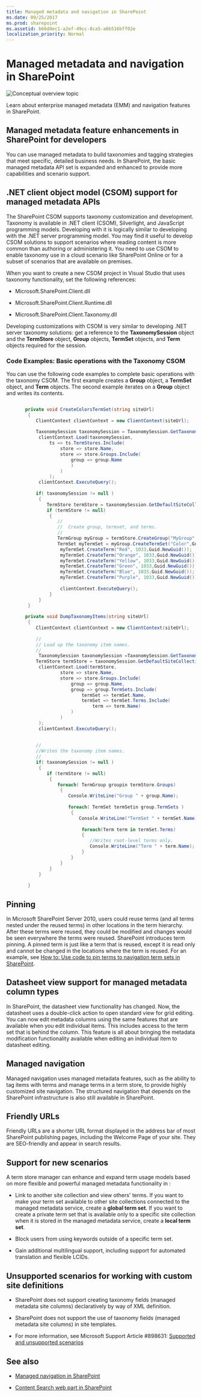 ```yaml
---
title: Managed metadata and navigation in SharePoint
ms.date: 09/25/2017
ms.prod: sharepoint
ms.assetid: b66d4ec1-a2ef-49cc-8ca5-a6b516bff02e
localization_priority: Normal
---
```



# Managed metadata and navigation in SharePoint

  
    
    
![Conceptual overview topic](../images/mod_icon_badge_conoverview.png)
  
    
    

  
    
    

  
    
    
Learn about enterprise managed metadata (EMM) and navigation features in SharePoint.
## Managed metadata feature enhancements in SharePoint for developers
<a name="SP15_ManagedMetadataAndNav_ManagedMetadataFeatureEnhancements"> </a>

You can use managed metadata to build taxonomies and tagging strategies that meet specific, detailed business needs. In SharePoint, the basic managed metadata API set is expanded and enhanced to provide more capabilities and scenario support.
  
    
    

## .NET client object model (CSOM) support for managed metadata APIs
<a name="SP15_ManagedMetadataAndNav_CSOMSupport"> </a>

The SharePoint CSOM supports taxonomy customization and development. Taxonomy is available in .NET client (CSOM), Silverlight, and JavaScript programming models. Developing with it is logically similar to developing with the .NET server programming model. You may find it useful to develop CSOM solutions to support scenarios where reading content is more common than authoring or administering it. You need to use CSOM to enable taxonomy use in a cloud scenario like SharePoint Online or for a subset of scenarios that are available on premises.
  
    
    
When you want to create a new CSOM project in Visual Studio that uses taxonomy functionality, set the following references:
  
    
    

- Microsoft.SharePoint.Client.dll
    
  
- Microsoft.SharePoint.Client.Runtime.dll
    
  
- Microsoft.SharePoint.Client.Taxonomy.dll
    
  
Developing customizations with CSOM is very similar to developing .NET server taxonomy solutions: get a reference to the **TaxonomySession** object and the **TermStore** object, **Group** objects, **TermSet** objects, and **Term** objects required for the session.
  
    
    

### Code Examples: Basic operations with the Taxonomy CSOM
<a name="SP15_ManagedMetadataAndNav_ExampleBasicOperations"> </a>

You can use the following code examples to complete basic operations with the taxonomy CSOM. The first example creates a **Group** object, a **TermSet** object, and **Term** objects. The second example iterates on a **Group** object and writes its contents.
  
    
    

```cs

       private void CreateColorsTermSet(string siteUrl)
        {
           ClientContext clientContext = new ClientContext(siteUrl);
 
           TaxonomySession taxonomySession = TaxonomySession.GetTaxonomySession(clientContext);
            clientContext.Load(taxonomySession,
                ts => ts.TermStores.Include(
                    store => store.Name,
                    store => store.Groups.Include(
                        group => group.Name
                        )
                    )
                );
            clientContext.ExecuteQuery();
 
           if( taxonomySession != null )
            {
               TermStore termStore = taxonomySession.GetDefaultSiteCollectionTermStore();
               if (termStore != null)
                {
                   //
                   //  Create group, termset, and terms.
                   //
                   TermGroup myGroup = termStore.CreateGroup("MyGroup",Guid.NewGuid());
                   TermSet myTermSet = myGroup.CreateTermSet("Color",Guid.NewGuid(), 1033);
                    myTermSet.CreateTerm("Red", 1033,Guid.NewGuid());
                    myTermSet.CreateTerm("Orange", 1033,Guid.NewGuid());
                    myTermSet.CreateTerm("Yellow", 1033,Guid.NewGuid());
                    myTermSet.CreateTerm("Green", 1033,Guid.NewGuid());
                    myTermSet.CreateTerm("Blue", 1033,Guid.NewGuid());
                    myTermSet.CreateTerm("Purple", 1033,Guid.NewGuid());
 
                    clientContext.ExecuteQuery();
                }
            }
        }
 
       private void DumpTaxonomyItems(string siteUrl)
        {
           ClientContext clientContext = new ClientContext(siteUrl);
 
           //
           // Load up the taxonomy item names.
           //
            TaxonomySession taxonomySession =TaxonomySession.GetTaxonomySession(clientContext);
           TermStore termStore = taxonomySession.GetDefaultSiteCollectionTermStore();
            clientContext.Load(termStore,
                    store => store.Name,
                    store => store.Groups.Include(
                        group => group.Name,
                        group => group.TermSets.Include(
                            termSet => termSet.Name,
                            termSet => termSet.Terms.Include(
                                term => term.Name)
                        )
                    )
            );
            clientContext.ExecuteQuery();
 
 
           //
           //Writes the taxonomy item names.
           //
           if( taxonomySession != null )
            {
               if (termStore != null)
                {
                   foreach( TermGroup groupin termStore.Groups)
                    {
                       Console.WriteLine("Group " + group.Name);
 
                       foreach( TermSet termSetin group.TermSets )
                        {
                           Console.WriteLine("TermSet " + termSet.Name);
 
                            foreach(Term term in termSet.Terms)
                            {
                               //Writes root-level terms only.
                               Console.WriteLine("Term " + term.Name);
                            }
                        }
                    }
                }
            }
 
        }

```


  
    
    

## Pinning
<a name="SP15_ManagedMetadataAndNav_Pinning"> </a>

In Microsoft SharePoint Server 2010, users could reuse terms (and all terms nested under the reused terms) in other locations in the term hierarchy. After these terms were reused, they could be modified and changes would be seen everywhere the terms were reused. SharePoint introduces term pinning. A pinned term is just like a term that is reused, except it is read only and cannot be changed in the locations where the term is reused. For an example, see  [How to: Use code to pin terms to navigation term sets in SharePoint](how-to-use-code-to-pin-terms-to-navigation-term-sets-in-sharepoint.md).
  
    
    

  
    
    

## Datasheet view support for managed metadata column types
<a name="SP15_ManagedMetadataAndNav_DatasheetViewSupport"> </a>

In SharePoint, the datasheet view functionality has changed. Now, the datasheet uses a double-click action to open standard view for grid editing. You can now edit metadata columns using the same features that are available when you edit individual items. This includes access to the term set that is behind the column. This feature is all about bringing the metadata modification functionality available when editing an individual item to datasheet editing.
  
    
    

## Managed navigation
<a name="SP15_ManagedMetadataAndNav_ManagedNav"> </a>

Managed navigation uses managed metadata features, such as the ability to tag items with terms and manage terms in a term store, to provide highly customized site navigation. The structured navigation that depends on the SharePoint infrastructure is also still available in SharePoint.
  
    
    

## Friendly URLs
<a name="SP15_ManagedMetadataAndNav_FriendlyURLs"> </a>

Friendly URLs are a shorter URL format displayed in the address bar of most SharePoint publishing pages, including the Welcome Page of your site. They are SEO-friendly and appear in search results. 
  
    
    

## Support for new scenarios
<a name="SP15_ManagedMetadataAndNav_SupportForNewScenarios"> </a>

A term store manager can enhance and expand term usage models based on more flexible and powerful managed metadata functionality in :
  
    
    

- Link to another site collection and view others' terms. If you want to make your term set available to other site collections connected to the managed metadata service, create a **global term set**. If you want to create a private term set that is available only to a specific site collection when it is stored in the managed metadata service, create a **local term set**. 
    
  
- Block users from using keywords outside of a specific term set.
    
  
- Gain additional multilingual support, including support for automated translation and flexible LCIDs. 
    
  

## Unsupported scenarios for working with custom site definitions
<a name="SP15_ManagedMetadataAndNav_UnsupportedScenarios"> </a>


- SharePoint does not support creating taxonomy fields (managed metadata site columns) declaratively by way of XML definition.
    
  
- SharePoint does not support the use of taxonomy fields (managed metadata site columns) in site templates.
    
  
- For more information, see Microsoft Support Article #898631:  [Supported and unsupported scenarios](http://support2.microsoft.com/default.aspx?scid=kb;EN-US;898631
)
    
  

## See also
<a name="SP15_ManagedMetadataAndNav_AdditionalResources"> </a>


-  [Managed navigation in SharePoint](managed-navigation-in-sharepoint.md)
    
  
-  [Content Search web part in SharePoint](content-search-web-part-in-sharepoint.md)
    
  

